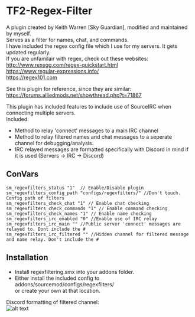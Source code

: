 # TF2-Regex-Filter
A plugin created by Keith Warren [Sky Guardian], modified and maintained by myself.  
Serves as a filter for names, chat, and commands.  
I have included the regex config file  which I use for my servers. It gets updated regularly.  
If you are unfamilair with regex, check out  these websites:  
http://www.rexegg.com/regex-quickstart.html  
https://www.regular-expressions.info/  
https://regex101.com  

See this plugin for reference, since they are similar: https://forums.alliedmods.net/showthread.php?t=71867

This plugin has included features to include use of SourceIRC when connecting multiple servers.  
  Included: 
 * Method to relay 'connect' messages to a main IRC channel  
 * Method to relay filtered names and chat messages to a seperate channel for debugging/analysis.  
 * IRC relayed messages are formatted specifically with Discord in mind if it is used (Servers -> IRC -> Discord)  

## ConVars
```
sm_regexfilters_status "1"  // Enable/Disable plugin  
sm_regexfilters_config_path "configs/regexfilters/" //Don't touch. Config path of filters  
sm_regexfilters_check_chat "1" // Enable chat checking  
sm_regexfilters_check_commands "1" // Enable command checking  
sm_regexfilters_check_names "1" // Enable name checking  
sm_regexfilters_irc_enabled "0" //Enable use of IRC relay  
sm_regexfilters_irc_main "" //Public server 'connect' messages are relayed to. Dont include the #  
sm_regexfilters_irc_filtered "" //Hidden channel for filtered message and name relay. Don't include the #  
```
## Installation  
 * Install regexfiltering.smx into your addons folder.  
 * Either install the included config to addons/sourcemod/configs/regexfilters/  
  or create your own at that location.  

Discord formatting of filtered channel:  
![alt text](https://i.imgur.com/WhD5wUh.png)
